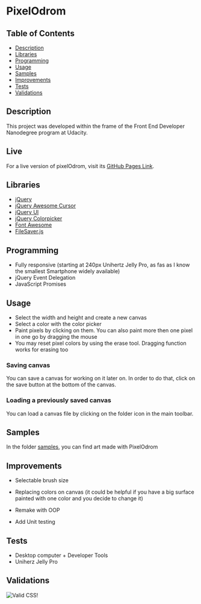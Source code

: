 # PixelOdrom

## Table of Contents
- [Description](#description)
- [Libraries](#libraries)
- [Programming](#programming)
- [Usage](#usage)
- [Samples](#samples)
- [Improvements](#improvements)
- [Tests](#tests)
- [Validations](#validations)

## Description
This project was developed within the frame of the Front End Developer Nanodegree program at Udacity.

## Live

For a live version of pixelOdrom, visit its [GitHub Pages Link](https://vibueno.github.io/pixelodrom).

## Libraries
* [jQuery](https://jquery.com)
* [jQuery Awesome Cursor](https://jwarby.github.io/jquery-awesome-cursor)
* [jQuery UI](https://jqueryui.com)
* [jQuery Colorpicker](http://bgrins.github.io/spectrum)
* [Font Awesome](https://fontawesome.com)
* [FileSaver.js](https://github.com/eligrey/FileSaver.js)

## Programming
* Fully responsive (starting at 240px Unihertz Jelly Pro, as fas as I know the smallest Smartphone widely available)
* jQuery Event Delegation
* JavaScript Promises

## Usage
* Select the width and height and create a new canvas
* Select a color with the color picker
* Paint pixels by clicking on them. You can also paint more then one pixel in one go by dragging the mouse
* You may reset pixel colors by using the erase tool. Dragging function works for erasing too

### Saving canvas
You can save a canvas for working on it later on. In order to do that, click on the save button at the bottom of the canvas.

### Loading a previously saved canvas
You can load a canvas file by clicking on the folder icon in the main toolbar.


## Samples
In the folder [samples](https://github.com/vibueno/PixelOdrom/tree/master/samples), you can find art made with PixelOdrom

## Improvements
* Selectable brush size
* Replacing colors on canvas (it could be helpful if you have a big surface painted with one color and you decide to change it)

* Remake with OOP
* Add Unit testing

## Tests
* Desktop computer + Developer Tools
* Uniherz Jelly Pro

## Validations
![Valid CSS!](http://jigsaw.w3.org/css-validator/images/vcss)